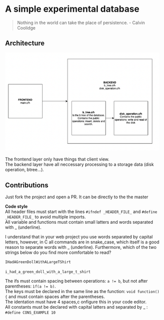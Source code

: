 # A simple experimental database

> Nothing in the world can take the place of persistence. - Calvin Coolidge

## Architecture
   ![github](./assets/architecture.png) <br><br>
   The frontend layer only have things that client view. <br>
   The backend layer have all neccessary processing to a storage data (disk operation, btree...).  <br>

## Contributions
   Just fork the project and open a PR. It can be directly to the the master

   **Code style** <br>
   All header files must start with the lines `#ifndef _HEADER_FILE_` and `#define _HEADER_FILE_` to avoid multiple imports.<br>
   All variable and functions must contain small latters and words separated with _ (underline).<br>

   I understand that in your web project you use words separated by capital letters, however, in C all commands are in snake_case, which itself is a good reason to separate words with _ (underline). Furthermore, which of the two strings below do you find more comfortable to read?
   ```
   IHadAGreenDollWithALargeTShirt
   
   i_had_a_green_doll_with_a_large_t_shirt  

   ```

   The ifs must contain spacing between operations: `a != b`, but not after parentheses: `ìf(a != b)`.<br>
   The keys must be declared in the same line as the function: `void function() {` and must contain spaces after the parentheses.<br>
   The identation must have 4 spaces,c onfigure this in your code editor. <br>
   All constants must be declared with capital latters and separated by _ : `#define CONS_EXAMPLE 10`
